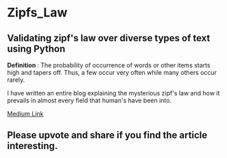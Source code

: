# Zipfs_Law

## Validating zipf's law over diverse types of text using Python

<b> Definition </b>: The probability of occurrence of words or other items starts high and tapers off. Thus, a few occur very often while many others occur rarely. 

I have written an entire blog explaining the mysterious zipf's law and how it prevails in almost every field that human's have been into.

[Medium Link](https://medium.com/@devalshah1619/a-mysterious-law-so-simple-and-yet-so-universal-aa9f1c8903d1)

## Please upvote and share if you find the article interesting.
